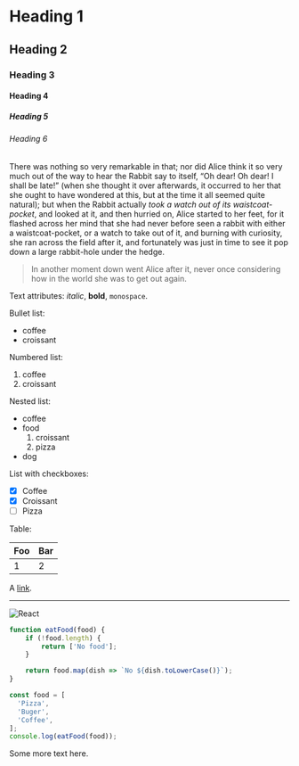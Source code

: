 # Heading 1

## Heading 2

### Heading 3

#### Heading 4

##### Heading 5

###### Heading 6

There was nothing so very remarkable in that; nor did Alice think it so very much out of the way to hear the Rabbit say to itself, “Oh dear! Oh dear! I shall be late!” (when she thought it over afterwards, it occurred to her that she ought to have wondered at this, but at the time it all seemed quite natural); but when the Rabbit actually _took a watch out of its waistcoat-pocket_, and looked at it, and then hurried on, Alice started to her feet, for it flashed across her mind that she had never before seen a rabbit with either a waistcoat-pocket, or a watch to take out of it, and burning with curiosity, she ran across the field after it, and fortunately was just in time to see it pop down a large rabbit-hole under the hedge.

> In another moment down went Alice after it, never once considering how in the world she was to get out again.

Text attributes: _italic_, **bold**, `monospace`.

Bullet list:

* coffee
* croissant

Numbered list:

1.  coffee
2.  croissant

Nested list:

* coffee
* food
  1.  croissant
  1.  pizza
* dog

List with checkboxes:

* [x] Coffee
* [x] Croissant
* [ ] Pizza

Table:

| Foo | Bar |
| --- | --- |
| 1   | 2   |

A [link](http://example.com).

---

![React](http://morning.photos/photos/thumb/2014-09-27-3218-thumb.jpg)

```js static
function eatFood(food) {
    if (!food.length) {
        return ['No food'];
    }

    return food.map(dish => `No ${dish.toLowerCase()}`);
}

const food = [
  'Pizza',
  'Buger',
  'Coffee',
];
console.log(eatFood(food));
```

Some more text here.

